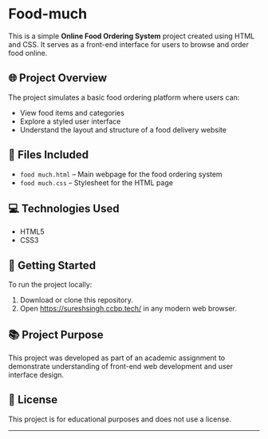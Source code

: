# Food-much

This is a simple **Online Food Ordering System** project created using HTML and CSS. It serves as a front-end interface for users to browse and order food online.

## 🌐 Project Overview

The project simulates a basic food ordering platform where users can:

- View food items and categories
- Explore a styled user interface
- Understand the layout and structure of a food delivery website

## 📁 Files Included

- `food much.html` – Main webpage for the food ordering system
- `food much.css` – Stylesheet for the HTML page

## 💻 Technologies Used

- HTML5
- CSS3

## 🚀 Getting Started

To run the project locally:

1. Download or clone this repository.
2. Open https://sureshsingh.ccbp.tech/ in any modern web browser.


## 📚 Project Purpose

This project was developed as part of an academic assignment to demonstrate understanding of front-end web development and user interface design.

## 📄 License

This project is for educational purposes and does not use a license.

---

